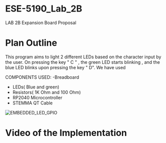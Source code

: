 # ESE-5190_Lab_2B

LAB 2B Expansion Board Proposal

# Plan Outline

This program aims to light 2 different LEDs based on the character input by the user. On pressing the key " C " , the green LED starts blinking , and the blue LED blinks upon pressing the key " D". We have used 


COMPONENTS USED:
-Breadboard
- LEDs( Blue and green)
- Resistors( 1K Ohm and 100 Ohm)
- RP2040 Microcontroller
- STEMMA QT Cable

![EMBEDDED_LED_GPIO](https://user-images.githubusercontent.com/114244849/197115827-759bb061-b5e9-46da-9400-969947c56cb4.JPG)


# Video of the Implementation


